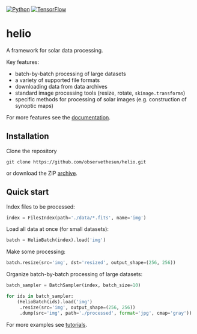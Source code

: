 [![Python](https://img.shields.io/badge/python-3-blue.svg)](https://python.org)
[![TensorFlow](https://img.shields.io/badge/TensorFlow-1.4-orange.svg)](https://tensorflow.org)

# helio

A framework for solar data processing.

Key features:
* batch-by-batch processing of large datasets
* a variety of supported file formats
* downloading data from data archives
* standard image processing tools (resize, rotate, ``skimage.transforms``)
* specific methods for processing of solar images (e.g. construction of synoptic maps)

For more features see the [documentation](http://observethesun.github.io/helio/).

## Installation

Clone the repository
```
git clone https://github.com/observethesun/helio.git
```
or download the ZIP [archive](https://github.com/observethesun/helio/archive/refs/heads/master.zip).

## Quick start

Index files to be processed:

```python
index = FilesIndex(path='./data/*.fits', name='img')
```

Load all data at once (for small datasets):

```python
batch = HelioBatch(index).load('img')
```

Make some processing:

```python
batch.resize(src='img', dst='resized', output_shape=(256, 256))
```

Organize batch-by-batch processing of large datasets:

```python
batch_sampler = BatchSampler(index, batch_size=10)

for ids in batch_sampler:
    (HelioBatch(ids).load('img')
     .resize(src='img', output_shape=(256, 256))
     .dump(src='img', path='./processed', format='jpg', cmap='gray'))
```

For more examples see [tutorials](./tutorials). 
